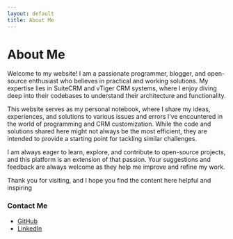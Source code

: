 ```yaml
---
layout: default
title: About Me
---
```


# About Me

Welcome to my website! I am a passionate programmer, blogger, and open-source enthusiast who believes in practical and working solutions. My expertise lies in SuiteCRM and vTiger CRM systems, where I enjoy diving deep into their codebases to understand their architecture and functionality.

This website serves as my personal notebook, where I share my ideas, experiences, and solutions to various issues and errors I’ve encountered in the world of programming and CRM customization. While the code and solutions shared here might not always be the most efficient, they are intended to provide a starting point for tackling similar challenges.

I am always eager to learn, explore, and contribute to open-source projects, and this platform is an extension of that passion. Your suggestions and feedback are always welcome as they help me improve and refine my work.

Thank you for visiting, and I hope you find the content here helpful and inspiring

### Contact Me
- [GitHub](#)
- [LinkedIn](#)

